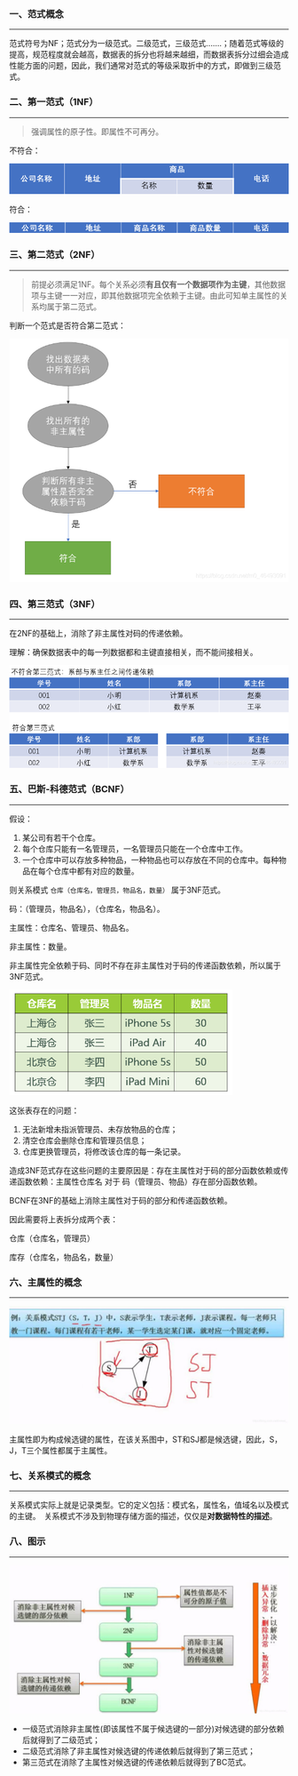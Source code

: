 ### 一、范式概念

---

范式符号为NF；范式分为一级范式。二级范式，三级范式.......；随着范式等级的提高，规范程度就会越高，数据表的拆分也将越来越细，而数据表拆分过细会造成性能方面的问题，因此，我们通常对范式的等级采取折中的方式，即做到三级范式。



### 二、第一范式（1NF）

---

>强调属性的原子性。即属性不可再分。

不符合：

![](img/20200416160417823.png)

符合：

![](img/20200416160433822.png)



### 三、第二范式（2NF）

---

> 前提必须满足1NF。每个关系必须**有且仅有一个数据项作为主键**，其他数据项与主键一一对应，即其他数据项完全依赖于主键。由此可知单主属性的关系均属于第二范式。

判断一个范式是否符合第二范式：

![](img/watermark,type_ZmFuZ3poZW5naGVpdGk,shadow_10,text_aHR0cHM6Ly9ibG9nLmNzZG4ubmV0L20wXzQ2NDkzMDkx,size_16,color_FFFFFF,t_70.png)



### 四、第三范式（3NF）

---

在2NF的基础上，消除了非主属性对码的传递依赖。

理解：确保数据表中的每一列数据都和主键直接相关，而不能间接相关。

![](img/watermark,type_ZmFuZ3poZW5naGVpdGk,shadow_10,text_aHR0cHM6Ly9ibG9nLmNzZG4ubmV0L20wXzQ2NDkzMDkx,size_16,color_FFFFFF,t_70-20220811000805991.png)



### 五、巴斯-科德范式（BCNF）

---

假设：

1. 某公司有若干个仓库。
2. 每个仓库只能有一名管理员，一名管理员只能在一个仓库中工作。
3. 一个仓库中可以存放多种物品，一种物品也可以存放在不同的仓库中。每种物品在每个仓库中都有对应的数量。

则关系模式 `仓库（仓库名，管理员，物品名，数量）` 属于3NF范式。

码：（管理员，物品名），（仓库名，物品名）。

主属性：仓库名、管理员、物品名。

非主属性：数量。

非主属性完全依赖于码、同时不存在非主属性对于码的传递函数依赖，所以属于3NF范式。

<img src="img/042132130176053.png" alt="img" style="zoom: 67%;" />

这张表存在的问题：

1. 无法新增未指派管理员、未存放物品的仓库；
2. 清空仓库会删除仓库和管理员信息；
3. 仓库更换管理员，将修改该仓库的每一条记录。

造成3NF范式存在这些问题的主要原因是：存在主属性对于码的部分函数依赖或传递函数依赖：主属性仓库名 对于 码（管理员、物品）存在部分函数依赖。

BCNF在3NF的基础上消除主属性对于码的部分和传递函数依赖。

因此需要将上表拆分成两个表：

仓库（仓库名，管理员）

库存（仓库名，物品名，数量）



### 六、主属性的概念

---

![img](img/watermark,type_ZmFuZ3poZW5naGVpdGk,shadow_10,text_aHR0cHM6Ly9ibG9nLmNzZG4ubmV0L2ltcmVhbF8=,size_16,color_FFFFFF,t_70-20220810234419828.jpeg)

主属性即为构成候选键的属性，在该关系图中，ST和SJ都是候选键，因此，S，J，T三个属性都属于主属性。



### 七、关系模式的概念

---

关系模式实际上就是记录类型。它的定义包括：模式名，属性名，值域名以及模式的主键。 关系模式不涉及到物理存储方面的描述，仅仅是**对数据特性的描述**。



### 八、图示

---

![img](img/watermark,type_ZmFuZ3poZW5naGVpdGk,shadow_10,text_aHR0cHM6Ly9ibG9nLmNzZG4ubmV0L2ltcmVhbF8=,size_16,color_FFFFFF,t_70-20220810235300766.jpeg)

- 一级范式消除非主属性(即该属性不属于候选键的一部分)对候选键的部分依赖后就得到了二级范式；
- 二级范式消除了非主属性对候选键的传递依赖后就得到了第三范式；
- 第三范式在消除了主属性对候选键的传递依赖后就得到了BC范式。